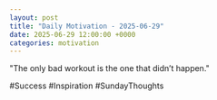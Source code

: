 ```yaml
---
layout: post
title: "Daily Motivation - 2025-06-29"
date: 2025-06-29 12:00:00 +0000
categories: motivation
---
```


"The only bad workout is the one that didn’t happen."

#Success #Inspiration #SundayThoughts
